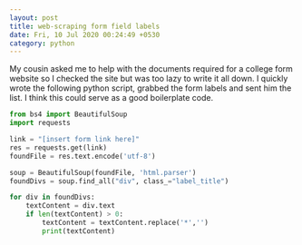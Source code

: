 ```yaml
---
layout: post
title: web-scraping form field labels
date: Fri, 10 Jul 2020 00:24:49 +0530
category: python
---
```


My cousin asked me to help with the documents required for a college form website so I checked the site but was too lazy to write it all down. I quickly wrote the following python script, grabbed the form labels and sent him the list. I think this could serve as a good boilerplate code.

```python
from bs4 import BeautifulSoup
import requests

link = "[insert form link here]"
res = requests.get(link)
foundFile = res.text.encode('utf-8')

soup = BeautifulSoup(foundFile, 'html.parser')
foundDivs = soup.find_all("div", class_="label_title")

for div in foundDivs:
	textContent = div.text
	if len(textContent) > 0:
		textContent = textContent.replace('*','')
		print(textContent)
```
